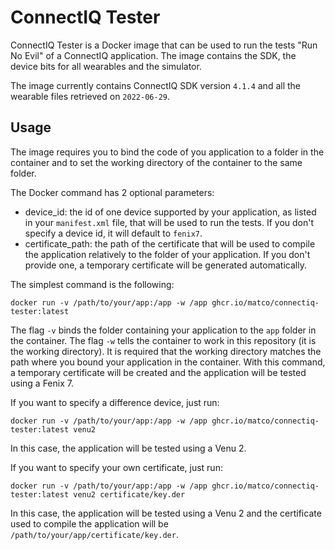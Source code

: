 # ConnectIQ Tester

ConnectIQ Tester is a Docker image that can be used to run the tests "Run No Evil" of a ConnectIQ application. The image contains the SDK, the device bits for all wearables and the simulator.

The image currently contains ConnectIQ SDK version `4.1.4` and all the wearable files retrieved on `2022-06-29`.

## Usage

The image requires you to bind the code of you application to a folder in the container and to set the working directory of the container to the same folder.

The Docker command has 2 optional parameters:
* device_id: the id of one device supported by your application, as listed in your `manifest.xml` file, that will be used to run the tests. If you don't specify a device id, it will default to `fenix7`.
* certificate_path: the path of the certificate that will be used to compile the application relatively to the folder of your application. If you don't provide one, a temporary certificate will be generated automatically.


The simplest command is the following:
```
docker run -v /path/to/your/app:/app -w /app ghcr.io/matco/connectiq-tester:latest
```
The flag `-v` binds the folder containing your application to the `app` folder in the container. The flag `-w` tells the container to work in this repository (it is the working directory). It is required that the working directory matches the path where you bound your application in the container. With this command, a temporary certificate will be created and the application will be tested using a Fenix 7.


If you want to specify a difference device, just run:
```
docker run -v /path/to/your/app:/app -w /app ghcr.io/matco/connectiq-tester:latest venu2
```
In this case, the application will be tested using a Venu 2.

If you want to specify your own certificate, just run:
```
docker run -v /path/to/your/app:/app -w /app ghcr.io/matco/connectiq-tester:latest venu2 certificate/key.der
```
In this case, the application will be tested using a Venu 2 and the certificate used to compile the application will be `/path/to/your/app/certificate/key.der`.
